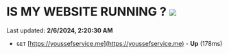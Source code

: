 # IS MY WEBSITE RUNNING ? [![](https://img.shields.io/static/v1?label=Sponsor&message=%E2%9D%A4&logo=GitHub&color=%23fe8e86)](https://github.com/sponsors/<username>)

Last updated: **2/6/2024, 2:20:30 AM**

- `GET` [https://youssefservice.me](https://youssefservice.me) - **Up** (178ms)
